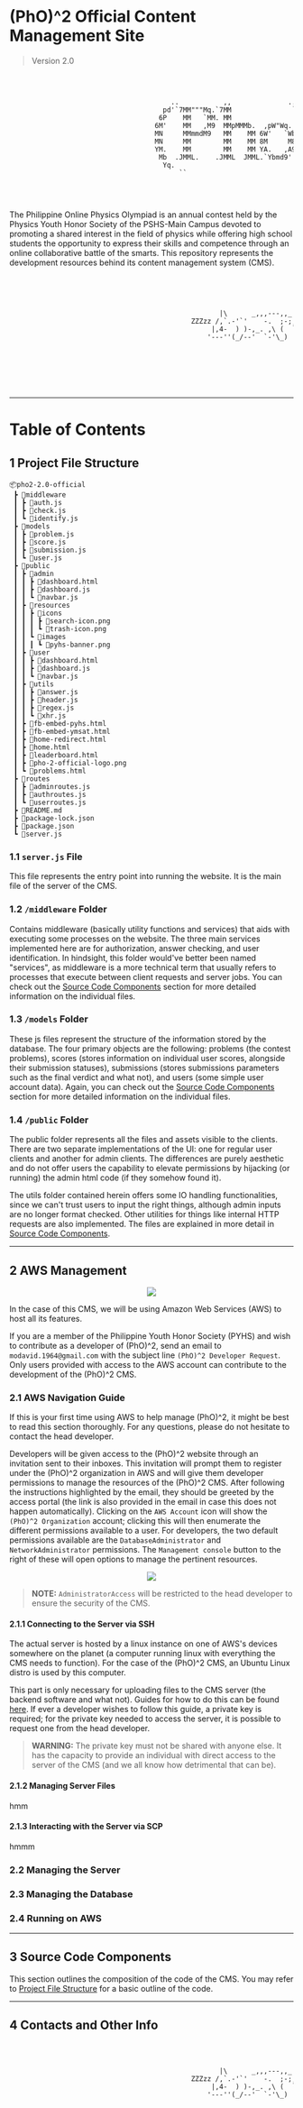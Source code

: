 # (PhO)^2 Official Content Management Site
> Version 2.0

<div style="text-align: center; overflow-x: hidden;">
<pre style="display: inline-block margin-left: -100%; margin-right: -100%; text-align: left;">


										    ..           ,,              ..      /\         
										  pd'`7MM"""Mq.`7MM               `bq   //\\        
										 6P    MM   `MM. MM                 YA //  \\       
										6M'    MM   ,M9  MMpMMMb.  ,pW"Wq.  `Mb     pd*"*b.
										MN     MMmmdM9   MM    MM 6W'   `Wb  8M    (O)   j8
										MN     MM        MM    MM 8M     M8  8M        ,;j9 
										YM.    MM        MM    MM YA.   ,A9 ,M9     ,-='    
										 Mb  .JMML.    .JMML  JMML.`Ybmd9'  dM     Ammmmmmm 
										  Yq.                             .pY               
											  ``                           ''                 



</pre>
</div>

The Philippine Online Physics Olympiad is an annual contest held by the Physics Youth Honor Society of the PSHS-Main Campus devoted to promoting a shared interest in the field of physics while offering high school students the opportunity to express their skills and competence through an online collaborative battle of the smarts. This repository represents the development resources behind its content management system (CMS).

<br>
<div style="text-align: center; overflow-x: hidden;">
<pre style="display: inline-block margin-left: -100%; margin-right: -100%; text-align: left;">


                                                        |\      _,,,---,,_
                                                 ZZZzz /,`.-'`'    -.  ;-;;,_
                                                      |,4-  ) )-,_. ,\ (  `'-'
                                                     '---''(_/--'  `-'\_)


																					[Mo David @2022-@2023]
</pre>
</div>

---
# Table of Contents



## 1 Project File Structure

```
📦pho2-2.0-official
 ┣ 📂middleware
 ┃ ┣ 📜auth.js
 ┃ ┣ 📜check.js
 ┃ ┗ 📜identify.js
 ┣ 📂models
 ┃ ┣ 📜problem.js
 ┃ ┣ 📜score.js
 ┃ ┣ 📜submission.js
 ┃ ┗ 📜user.js
 ┣ 📂public
 ┃ ┣ 📂admin
 ┃ ┃ ┣ 📜dashboard.html
 ┃ ┃ ┣ 📜dashboard.js
 ┃ ┃ ┗ 📜navbar.js
 ┃ ┣ 📂resources
 ┃ ┃ ┣ 📂icons
 ┃ ┃ ┃ ┣ 📜search-icon.png
 ┃ ┃ ┃ ┗ 📜trash-icon.png
 ┃ ┃ ┗ 📂images
 ┃ ┃ ┃ ┗ 📜pyhs-banner.png
 ┃ ┣ 📂user
 ┃ ┃ ┣ 📜dashboard.html
 ┃ ┃ ┣ 📜dashboard.js
 ┃ ┃ ┗ 📜navbar.js
 ┃ ┣ 📂utils
 ┃ ┃ ┣ 📜answer.js
 ┃ ┃ ┣ 📜header.js
 ┃ ┃ ┣ 📜regex.js
 ┃ ┃ ┗ 📜xhr.js
 ┃ ┣ 📜fb-embed-pyhs.html
 ┃ ┣ 📜fb-embed-ymsat.html
 ┃ ┣ 📜home-redirect.html
 ┃ ┣ 📜home.html
 ┃ ┣ 📜leaderboard.html
 ┃ ┣ 📜pho-2-official-logo.png
 ┃ ┗ 📜problems.html
 ┣ 📂routes
 ┃ ┣ 📜adminroutes.js
 ┃ ┣ 📜authroutes.js
 ┃ ┗ 📜userroutes.js
 ┣ 📜README.md
 ┣ 📜package-lock.json
 ┣ 📜package.json
 ┗ 📜server.js
```

### 1.1 `server.js` File

This file represents the entry point into running the website. It is the main file of the server of the CMS.

### 1.2 `/middleware` Folder

Contains middleware (basically utility functions and services) that aids with executing some processes on the website. The three main services implemented here are for authorization, answer checking, and user identification. In hindsight, this folder would've better been named "services", as middleware is a more technical term that usually refers to processes that execute between client requests and server jobs. You can check out the [Source Code Components](#3-source-code-components) section for more detailed information on the individual files. 

### 1.3 `/models` Folder

These js files represent the structure of the information stored by the database. The four primary objects are the following: problems (the contest problems), scores (stores information on individual user scores, alongside their submission statuses), submissions (stores submissions parameters such as the final verdict and what not), and users (some simple user account data). Again, you can check out the [Source Code Components](#3-source-code-components) section for more detailed information on the individual files. 

### 1.4 `/public` Folder

The public folder represents all the files and assets visible to the clients. There are two separate implementations of the UI: one for regular user clients and another for admin clients. The differences are purely aesthetic and do not offer users the capability to elevate permissions by hijacking (or running) the admin html code (if they somehow found it).

The utils folder contained herein offers some IO handling functionalities, since we can't trust users to input the right things, although admin inputs are no longer format checked. Other utilities for things like internal HTTP requests are also implemented. The files are explained in more detail in [Source Code Components](#3-source-code-components).

---
## 2 AWS Management

<p align="center">
	<img src="./images/AWS/AWS Logo.jpg">
</p>

In the case of this CMS, we will be using Amazon Web Services (AWS) to host all its features.

If you are a member of the Philippine Youth Honor Society (PYHS) and wish to contribute as a developer of (PhO)^2, send an email to `modavid.1964@gmail.com` with the subject line `(PhO)^2 Developer Request`. Only users provided with access to the AWS account can contribute to the development of the (PhO)^2 CMS.

### 2.1 AWS Navigation Guide

If this is your first time using AWS to help manage (PhO)^2, it might be best to read this section thoroughly. For any questions, please do not hesitate to contact the head developer.

Developers will be given access to the (PhO)^2 website through an invitation sent to their inboxes. This invitation will prompt them to register under the (PhO)^2 organization in AWS and will give them developer permissions to manage the resources of the (PhO)^2 CMS. After following the instructions highlighted by the email, they should be greeted by the access portal (the link is also provided in the email in case this does not happen automatically). Clicking on the `AWS Account` icon will show the `(PhO)^2 Organization` account; clicking this will then enumerate the different permissions available to a user. For developers, the two default permissions available are the `DatabaseAdministrator` and `NetworkAdministrator` permissions. The `Management console` button to the right of these will open options to manage the pertinent resources.

<p align="center">
	<img src="./images/AWS/AWS Access Portal.jpg">
</p>

> **NOTE:** `AdministratorAccess` will be restricted to the head developer to ensure the security of the CMS.

#### 2.1.1 Connecting to the Server via SSH

The actual server is hosted by a linux instance on one of AWS's devices somewhere on the planet (a computer running linux with everything the CMS needs to function). For the case of the (PhO)^2 CMS, an Ubuntu Linux distro is used by this computer.

This part is only necessary for uploading files to the CMS server (the backend software and what not). Guides for how to do this can be found [here](https://docs.aws.amazon.com/AWSEC2/latest/UserGuide/connect-to-linux-instance.html). If ever a developer wishes to follow this guide, a private key is required; for the private key needed to access the server, it is possible to request one from the head developer.

> **WARNING:** The private key must not be shared with anyone else. It has the capacity to provide an individual with direct access to the server of the CMS (and we all know how detrimental that can be).

#### 2.1.2 Managing Server Files

hmm

#### 2.1.3 Interacting with the Server via SCP

hmmm

### 2.2 Managing the Server



### 2.3 Managing the Database


### 2.4 Running on AWS

---
## 3 Source Code Components

This section outlines the composition of the code of the CMS. You may refer to [Project File Structure](#1-project-file-structure) for a basic outline of the code.

---
## 4 Contacts and Other Info


<div style="text-align: center; overflow-x: hidden;">
<pre style="display: inline-block margin-left: -100%; margin-right: -100%; text-align: left;">




                                                        |\      _,,,---,,_
                                                 ZZZzz /,`.-'`'    -.  ;-;;,_
                                                      |,4-  ) )-,_. ,\ (  `'-'
                                                     '---''(_/--'  `-'\_)

</pre>
</div>

